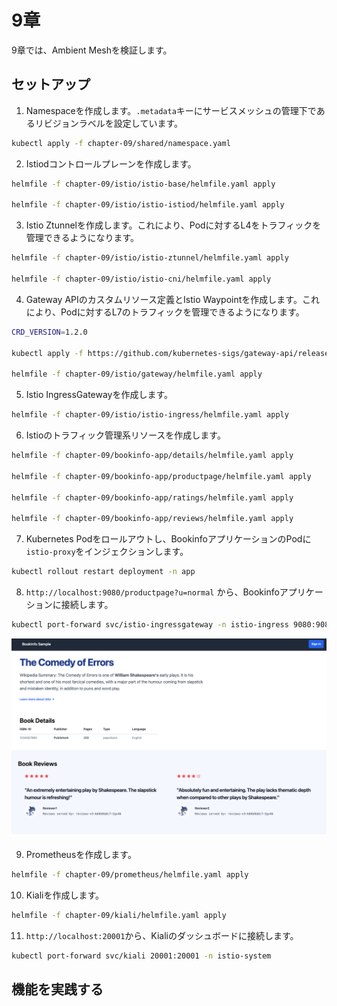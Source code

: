 # 9章

9章では、Ambient Meshを検証します。

## セットアップ

1. Namespaceを作成します。`.metadata`キーにサービスメッシュの管理下であるリビジョンラベルを設定しています。

```bash
kubectl apply -f chapter-09/shared/namespace.yaml
```

2. Istiodコントロールプレーンを作成します。

```bash
helmfile -f chapter-09/istio/istio-base/helmfile.yaml apply

helmfile -f chapter-09/istio/istio-istiod/helmfile.yaml apply
```

3. Istio Ztunnelを作成します。これにより、Podに対するL4をトラフィックを管理できるようになります。

```bash
helmfile -f chapter-09/istio/istio-ztunnel/helmfile.yaml apply

helmfile -f chapter-09/istio/istio-cni/helmfile.yaml apply
```

4. Gateway APIのカスタムリソース定義とIstio Waypointを作成します。これにより、Podに対するL7のトラフィックを管理できるようになります。

```bash
CRD_VERSION=1.2.0

kubectl apply -f https://github.com/kubernetes-sigs/gateway-api/releases/download/v${CRD_VERSION}/standard-install.yaml

helmfile -f chapter-09/istio/gateway/helmfile.yaml apply
```

5. Istio IngressGatewayを作成します。

```bash
helmfile -f chapter-09/istio/istio-ingress/helmfile.yaml apply
```

6. Istioのトラフィック管理系リソースを作成します。

```bash
helmfile -f chapter-09/bookinfo-app/details/helmfile.yaml apply

helmfile -f chapter-09/bookinfo-app/productpage/helmfile.yaml apply

helmfile -f chapter-09/bookinfo-app/ratings/helmfile.yaml apply

helmfile -f chapter-09/bookinfo-app/reviews/helmfile.yaml apply
```

7. Kubernetes Podをロールアウトし、BookinfoアプリケーションのPodに`istio-proxy`をインジェクションします。

```bash
kubectl rollout restart deployment -n app
```

8. `http://localhost:9080/productpage?u=normal` から、Bookinfoアプリケーションに接続します。

```bash
kubectl port-forward svc/istio-ingressgateway -n istio-ingress 9080:9080
```

![bookinfo_productpage](../images/bookinfo_productpage.png)

9. Prometheusを作成します。

```bash
helmfile -f chapter-09/prometheus/helmfile.yaml apply
```

10. Kialiを作成します。

```bash
helmfile -f chapter-09/kiali/helmfile.yaml apply
```

11. `http://localhost:20001`から、Kialiのダッシュボードに接続します。

```bash
kubectl port-forward svc/kiali 20001:20001 -n istio-system
```

## 機能を実践する
